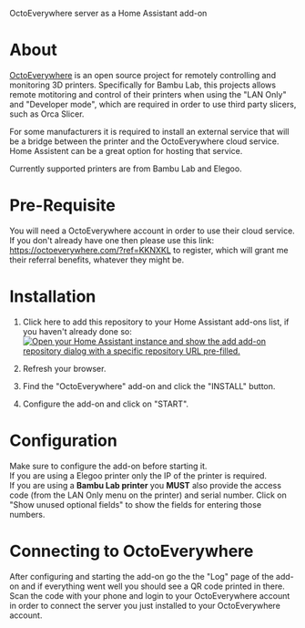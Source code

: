 
OctoEverywhere server as a Home Assistant add-on

# About
[OctoEverywhere](https://octoeverywhere.com/) is an open source project for remotely controlling and monitoring 3D printers. Specifically for Bambu Lab, this projects allows remote motitoring and control of their printers when using the "LAN Only" and "Developer mode", which are required in order to use third party slicers, such as Orca Slicer. 

For some manufacturers it is required to install an external service that will be a bridge between the printer and the OctoEverywhere cloud service. Home Assistent can be a great option for hosting that service.  

Currently supported printers are from Bambu Lab and Elegoo. 

# Pre-Requisite
You will need a OctoEverywhere account in order to use their cloud service. If you don't already have one then please use this link: https://octoeverywhere.com/?ref=KKNXKL to register, which will grant me their referral benefits, whatever they might be.

# Installation

1. Click here to add this repository to your Home Assistant add-ons list, if you haven't already done so:  
  [![Open your Home Assistant instance and show the add add-on repository dialog with a specific repository URL pre-filled.](https://my.home-assistant.io/badges/supervisor_add_addon_repository.svg)](https://my.home-assistant.io/redirect/supervisor_add_addon_repository/?repository_url=https%3A%2F%2Fgithub.com%2Fekutner%2Fhass-addons)

2. Refresh your browser.
3. Find the "OctoEverywhere" add-on and click the "INSTALL" button.
4. Configure the add-on and click on "START".

# Configuration
Make sure to configure the add-on before starting it.  
If you are using a Elegoo printer only the IP of the printer is required.  
If you are using a **Bambu Lab printer** you **MUST** also provide the access code (from the LAN Only menu on the printer) and serial number. Click on "Show unused optional fields" to show the fields for entering those numbers.

# Connecting to OctoEverywhere
After configuring and starting the add-on go the the "Log" page of the add-on and if everything went well you should see a QR code printed in there. Scan the code with your phone and login to your OctoEverywhere account in order to connect the server you just installed to your OctoEverywhere account.